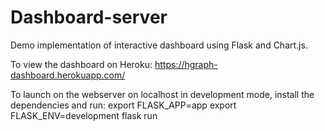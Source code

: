 # Dashboard-server

Demo implementation of interactive dashboard using Flask and Chart.js.

To view the dashboard on Heroku: https://hgraph-dashboard.herokuapp.com/

To launch on the webserver on localhost in development mode, install the dependencies and run:
export FLASK_APP=app
export FLASK_ENV=development
flask run
